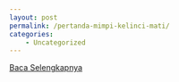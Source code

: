 ```yaml
---
layout: post
permalink: /pertanda-mimpi-kelinci-mati/
categories:
    - Uncategorized
---
```


[Baca Selengkapnya](/07)